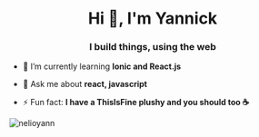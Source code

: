 <h1 align="center">Hi 👋, I'm Yannick</h1>
<h3 align="center"> I build things, using the web </h3>





- 🌱 I’m currently learning **Ionic and React.js**

- 💬 Ask me about **react, javascript**

- ⚡ Fun fact: **I have a ThisIsFine plushy and you should too ☕**




<p><img align="left" src="https://github-readme-stats.vercel.app/api/top-langs?username=nelioyann&show_icons=true&locale=en&layout=compact" alt="nelioyann" /></p>


